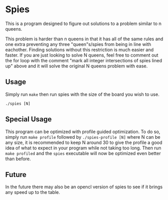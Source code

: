 Spies
=====

This is a program designed to figure out solutions to a problem similar to n queens.

This problem is harder than n queens in that it has all of the same rules and one extra preventing any three "queen"s/spies from being in line with eachother. Finding solutions without this restriction is much easier and faster. If you are just looking to solve N queens, feel free to comment out the for loop with the comment "mark all integer intersections of spies lined up" above and it will solve the original N queens problem with ease.

Usage
-----

Simply run `make` then run spies with the size of the board you wish to use.

`./spies [N]`

Special Usage
-------------
This program can be optimized with profile guided optimization. To do so, simply run `make profile` followed by `./spies-profile [N]` where N can be any size, it is recommended to keep N around 30 to give the profile a good idea of what to expect in your program while not taking too long. Then run `make profiled` and the `spies` executable will now be optimized even better than before.

Future
------

In the future there may also be an opencl version of spies to see if it brings any speed up to the table.

